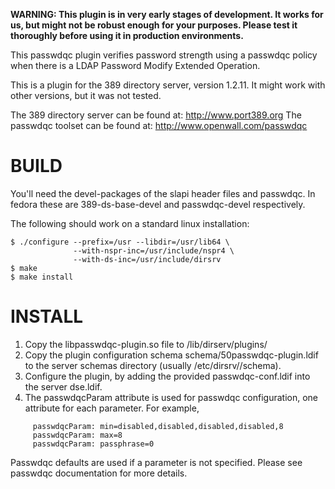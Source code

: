 **WARNING: This plugin is in very early stages of development. It works
for us, but might not be robust enough for your purposes. Please test
it thoroughly before using it in production environments.**


This passwdqc plugin verifies password strength using a passwdqc
policy when there is a LDAP Password Modify Extended Operation.

This is a plugin for the 389 directory server, version 1.2.11. It
might work with other versions, but it was not tested.

The 389 directory server can be found at: http://www.port389.org
The passwdqc toolset can be found at: http://www.openwall.com/passwdqc


# BUILD

You'll need the devel-packages of the slapi header files and passwdqc.
In fedora these are 389-ds-base-devel and passwdqc-devel respectively.

The following should work on a standard linux installation:

```
$ ./configure --prefix=/usr --libdir=/usr/lib64 \
              --with-nspr-inc=/usr/include/nspr4 \
              --with-ds-inc=/usr/include/dirsrv
$ make
$ make install
```

# INSTALL

1. Copy the libpasswdqc-plugin.so file to <ds-base>/lib/dirserv/plugins/
2. Copy the plugin configuration schema schema/50passwdqc-plugin.ldif to
   the server schemas directory (usually /etc/dirsrv/<slapd-dir>/schema).
3. Configure the plugin, by adding the provided passwdqc-conf.ldif
   into the server dse.ldif.
3. The passwdqcParam attribute is used for passwdqc configuration, one
   attribute for each parameter. For example,
```
     passwdqcParam: min=disabled,disabled,disabled,disabled,8
     passwdqcParam: max=8
     passwdqcParam: passphrase=0
```
   Passwdqc defaults are used if a parameter is not specified. Please
   see passwdqc documentation for more details.
